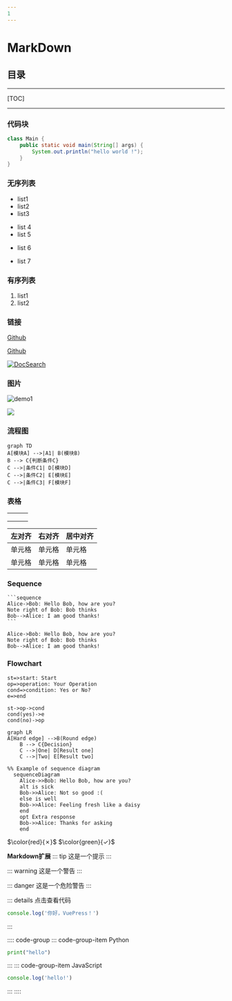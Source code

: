 ```yaml
---
1
---
```


# MarkDown

## 目录 
-----
[TOC]

***

### 代码块

```java
class Main {
	public static void main(String[] args) {
		System.out.println("hello world !");
	}
}
```
### 无序列表

- list1
- list2
- list3
+ list 4
+ list 5
* list 6

* list 7

### 有序列表

1. list1
2. list2

### 链接

[Github](https://www.github.com/)

[Github][3]


[3]: https://www.github.com/

[![DocSearch][1]][2]

[1]: ./static/img/docsearch-logo.svg
[2]: https://docsearch.algolia.com/

### 图片

![demo1](img/title.png)

<img src="img/title.png" style="zoom:100%" />

### 流程图
```mermaid
graph TD
A[模块A] -->|A1| B(模块B)
B --> C{判断条件C}
C -->|条件C1| D[模块D]
C -->|条件C2| E[模块E]
C -->|条件C3| F[模块F]
```

### 表格

|      |      |      |
| :--- | ---- | ---- |
|      |      |      |
|      |      |      |
|      |      |      |


| 左对齐 | 右对齐 | 居中对齐 |
| :-----| ----- | :----- |
| 单元格 | 单元格 | 单元格 |
| 单元格 | 单元格 | 单元格 |


### Sequence
~~~gfm
```sequence
Alice->Bob: Hello Bob, how are you?
Note right of Bob: Bob thinks
Bob-->Alice: I am good thanks!
```
~~~


```sequence
Alice->Bob: Hello Bob, how are you?
Note right of Bob: Bob thinks
Bob-->Alice: I am good thanks!
```

### Flowchart
```flow
st=>start: Start
op=>operation: Your Operation
cond=>condition: Yes or No?
e=>end

st->op->cond
cond(yes)->e
cond(no)->op
```

```mermaid
graph LR
A[Hard edge] -->B(Round edge)
    B --> C{Decision}
    C -->|One| D[Result one]
    C -->|Two| E[Result two]
```

```mermaid
%% Example of sequence diagram
  sequenceDiagram
    Alice->>Bob: Hello Bob, how are you?
    alt is sick
    Bob->>Alice: Not so good :(
    else is well
    Bob->>Alice: Feeling fresh like a daisy
    end
    opt Extra response
    Bob->>Alice: Thanks for asking
    end
```

$\color{red}{✗}$
$\color{green}{✓}$




**Markdown扩展**
::: tip
这是一个提示
:::

::: warning
这是一个警告
:::

::: danger
这是一个危险警告
:::

::: details 点击查看代码

```js
console.log('你好，VuePress！')
```

:::

:::: code-group
::: code-group-item Python

```python
print("hello")
```

:::
::: code-group-item JavaScript

```javascript
console.log('hello!')
```

:::
::::
